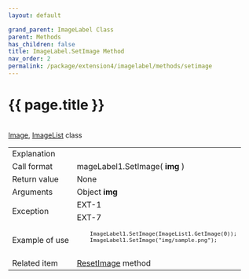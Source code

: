 ```yaml
---
layout: default

grand_parent: ImageLabel Class
parent: Methods
has_children: false
title: ImageLabel.SetImage Method
nav_order: 2
permalink: /package/extension4/imagelabel/methods/setimage
---
```

# {{ page.title }}

<table>
  <tr>
    <td>Explanation</td>
    <td colspan="2"></td>
  </tr>
  <tr>
    <td>Call format</td>
    <td colspan="2">mageLabel1.SetImage( <b>img</b> )</td>
  </tr>
  <tr>
    <td>Return value</td>
    <td colspan="2">None</td>
  </tr>  
  <tr>
    <td>Arguments</td>
    <td>Object <b>img</b></td>
    <td></td>
  </tr>
  <tr>
    <td rowspan="2">Exception</td>
    <td>EXT-1</td>
    <td></td>
  </tr>
  <tr>
    <td>EXT-7</td>
    <td></td>
  </tr>
  <tr>
    <td>Example of use</td>
    <td colspan="2"><code><pre>
    ImageLabel1.SetImage(ImageList1.GetImage(0));
    ImageLabel1.SetImage("img/sample.png");
    </pre></code></td>
  </tr>
  <tr>
    <td>Related item</td>
    <td colspan="2"><a href="/package/extension4/imagelabel/methods/resetimage">ResetImage</a> method</td><br><a href="/package/extension4/image">Image</a>, <a href="/package/extension4/imagelist">ImageList</a> class
  </tr>
</table>